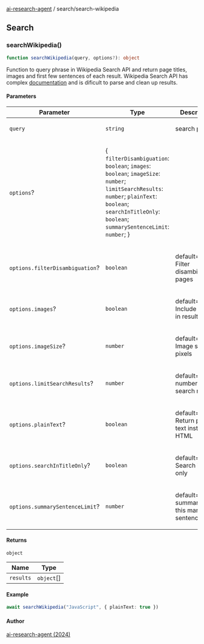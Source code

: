 [ai-research-agent](../index.md) / search/search-wikipedia

## Search

### searchWikipedia()

```ts
function searchWikipedia(query, options?): object
```

Function to query phrase in Wikipedia Search API and return 
page titles, images and first few sentences of each result. 
 Wikipedia Search API  has complex [documentation](https://www.mediawiki.org/wiki/API:Opensearch)
and is dificult to parse and clean up results.

#### Parameters

<table>
<thead>
<tr>
<th>Parameter</th>
<th>Type</th>
<th>Description</th>
</tr>
</thead>
<tbody>
<tr>
<td>

`query`

</td>
<td>

`string`

</td>
<td>

search phrase

</td>
</tr>
<tr>
<td>

`options`?

</td>
<td>

\{ `filterDisambiguation`: `boolean`; `images`: `boolean`; `imageSize`: `number`; `limitSearchResults`: `number`; `plainText`: `boolean`; `searchInTitleOnly`: `boolean`; `summarySentenceLimit`: `number`; \}

</td>
<td>

</td>
</tr>
<tr>
<td>

`options.filterDisambiguation`?

</td>
<td>

`boolean`

</td>
<td>

default=true Filter disambiguation pages

</td>
</tr>
<tr>
<td>

`options.images`?

</td>
<td>

`boolean`

</td>
<td>

default=true Include image in results

</td>
</tr>
<tr>
<td>

`options.imageSize`?

</td>
<td>

`number`

</td>
<td>

default=200 Image size in pixels

</td>
</tr>
<tr>
<td>

`options.limitSearchResults`?

</td>
<td>

`number`

</td>
<td>

default=1 Limit number of search results

</td>
</tr>
<tr>
<td>

`options.plainText`?

</td>
<td>

`boolean`

</td>
<td>

default=false Return plain text instead of HTML

</td>
</tr>
<tr>
<td>

`options.searchInTitleOnly`?

</td>
<td>

`boolean`

</td>
<td>

default=false Search in title only

</td>
</tr>
<tr>
<td>

`options.summarySentenceLimit`?

</td>
<td>

`number`

</td>
<td>

default=3 Limit summary to this many sentences

</td>
</tr>
</tbody>
</table>

#### Returns

`object`

| Name | Type |
| ------ | ------ |
| `results` | `object`[] |

#### Example

```ts
await searchWikipedia("JavaScript", { plainText: true })
```

#### Author

[ai-research-agent (2024)](https://airesearch.js.org)
